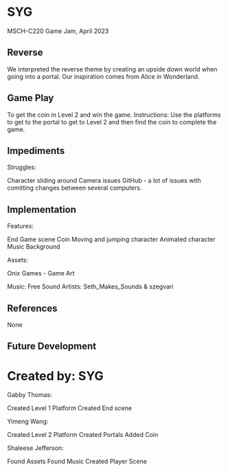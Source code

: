 # SYG
MSCH-C220 Game Jam, April 2023

## Reverse
We interpreted the reverse theme by creating an upside down world when going into a portal. Our inspiration comes from Alice in Wonderland.

## Game Play
To get the coin in Level 2 and win the game.
Instructions: Use the platforms to get to the portal to get to Level 2 and then find the coin to complete the game.

## Impediments
Struggles:

Character sliding around
Camera issues
GitHub - a lot of issues with comitting changes between several computers.

## Implementation

Features:

End Game scene
Coin
Moving and jumping character
Animated character
Music
Background

Assets:

Onix Games - Game Art

Music: Free Sound
Artists: Seth_Makes_Sounds & szegvari



## References

None


## Future Development

# Created by: SYG

Gabby Thomas: 

Created Level 1 Platform
Created End scene 

Yimeng Wang:

Created Level 2 Platform
Created Portals
Added Coin

Shaleese Jefferson:

Found Assets
Found Music
Created Player Scene
